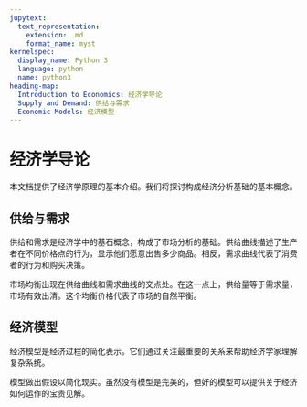```yaml
---
jupytext:
  text_representation:
    extension: .md
    format_name: myst
kernelspec:
  display_name: Python 3
  language: python
  name: python3
heading-map:
  Introduction to Economics: 经济学导论
  Supply and Demand: 供给与需求
  Economic Models: 经济模型
---
```


# 经济学导论

本文档提供了经济学原理的基本介绍。我们将探讨构成经济分析基础的基本概念。

## 供给与需求

供给和需求是经济学中的基石概念，构成了市场分析的基础。供给曲线描述了生产者在不同价格点的行为，显示他们愿意出售多少商品。相反，需求曲线代表了消费者的行为和购买决策。

市场均衡出现在供给曲线和需求曲线的交点处。在这一点上，供给量等于需求量，市场有效出清。这个均衡价格代表了市场的自然平衡。

## 经济模型

经济模型是经济过程的简化表示。它们通过关注最重要的关系来帮助经济学家理解复杂系统。

模型做出假设以简化现实。虽然没有模型是完美的，但好的模型可以提供关于经济如何运作的宝贵见解。
